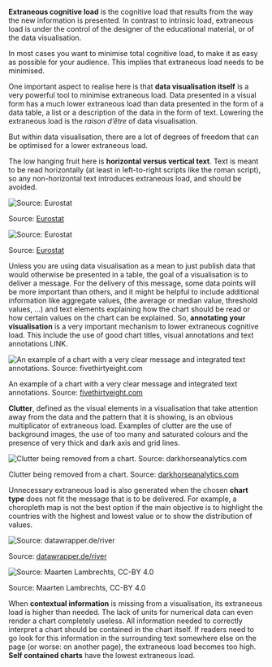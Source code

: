 **Extraneous cognitive load** is the cognitive load that results from the way the new information is presented. In contrast to intrinsic load, extraneous load is under the control of the designer of the educational material, or of the data visualisation.

In most cases you want to minimise total cognitive load, to make it as easy as possible for your audience. This implies that extraneous load needs to be minimised.

One important aspect to realise here is that **data visualisation itself** is a very powerful tool to minimise extraneous load. Data presented in a visual form has a much lower extraneous load than data presented in the form of a data table, a list or a description of the data in the form of text. Lowering the extraneous load is the *raison d’être* of data visualisation.

But within data visualisation, there are a lot of degrees of freedom that can be optimised for a lower extraneous load.

The low hanging fruit here is **horizontal versus vertical text**. Text is meant to be read horizontally (at least in left-to-right scripts like the roman script), so any non-horizontal text introduces extraneous load, and should be avoided.

![Source: [Eurostat](https://ec.europa.eu/eurostat/web/products-eurostat-news/-/DDN-20220215-1)](Reducing%20the%20cognitive%20load%2070a9cb0c4c8c4f45b66f63a749d9f40e/vertical-text-eurostat.png)

Source: [Eurostat](https://ec.europa.eu/eurostat/web/products-eurostat-news/-/DDN-20220215-1)

![Source: [Eurostat](https://ec.europa.eu/eurostat/web/products-eurostat-news/-/DDN-20220215-1)](Reducing%20the%20cognitive%20load%2070a9cb0c4c8c4f45b66f63a749d9f40e/vertical-text-eurostat-rotated.png)

Source: [Eurostat](https://ec.europa.eu/eurostat/web/products-eurostat-news/-/DDN-20220215-1)

Unless you are using data visualisation as a mean to just publish data that would otherwise be presented in a table, the goal of a visualisation is to deliver a message. For the delivery of this message, some data points will be more important than others, and it might be helpful to include additional information like aggregate values, (the average or median value, threshold values, ...) and text elements explaining how the chart should be read or how certain values on the chart can be explained. So, **annotating your visualisation** is a very important mechanism to lower extraneous cognitive load. This include the use of good chart titles, visual annotations and text annotations LINK.

![An example of a chart with a very clear message and integrated text annotations. Source: [fivethirtyeight.com](https://fivethirtyeight.com/features/our-51-best-and-weirdest-charts-of-2021/)](Reducing%20the%20cognitive%20load%2070a9cb0c4c8c4f45b66f63a749d9f40e/title-annotations-538.png)

An example of a chart with a very clear message and integrated text annotations. Source: [fivethirtyeight.com](https://fivethirtyeight.com/features/our-51-best-and-weirdest-charts-of-2021/)

**Clutter**, defined as the visual elements in a visualisation that take attention away from the data and the pattern that it is showing, is an obvious multiplicator of extraneous load. Examples of clutter are the use of background images, the use of too many and saturated colours and the presence of very thick and dark axis and grid lines.

![Clutter being removed from a chart. Source: [darkhorseanalytics.com](https://www.darkhorseanalytics.com/blog/data-looks-better-naked)](Reducing%20the%20cognitive%20load%2070a9cb0c4c8c4f45b66f63a749d9f40e/18_removetoimprove.gif)

Clutter being removed from a chart. Source: [darkhorseanalytics.com](https://www.darkhorseanalytics.com/blog/data-looks-better-naked)

Unnecessary extraneous load is also generated when the chosen **chart type** does not fit the message that is to be delivered. For example, a choropleth map is not the best option if the main objective is to highlight the countries with the highest and lowest value or to show the distribution of values.

![Source: [datawrapper.de/river](https://app.datawrapper.de/river/_/uM4lx)](Reducing%20the%20cognitive%20load%2070a9cb0c4c8c4f45b66f63a749d9f40e/LeHAA-gasoline-prices-in-eu-countries.png)

Source: [datawrapper.de/river](https://app.datawrapper.de/river/_/uM4lx)

<p class='center'>
<img src='Reducing%20the%20cognitive%20load%2070a9cb0c4c8c4f45b66f63a749d9f40e/gdcWi-price-of-euro-super-95-in-march-2022.png' alt='Source: Maarten Lambrechts, CC-BY 4.0' class='max-600' />
</p>

Source: Maarten Lambrechts, CC-BY 4.0

When **contextual information** is missing from a visualisation, its extraneous load is higher than needed. The lack of units for numerical data can even render a chart completely useless. All information needed to correctly interpret a chart should be contained in the chart itself. If readers need to go look for this information in the surrounding text somewhere else on the page (or worse: on another page), the extraneous load becomes too high. **Self contained charts** have the lowest extraneous load.